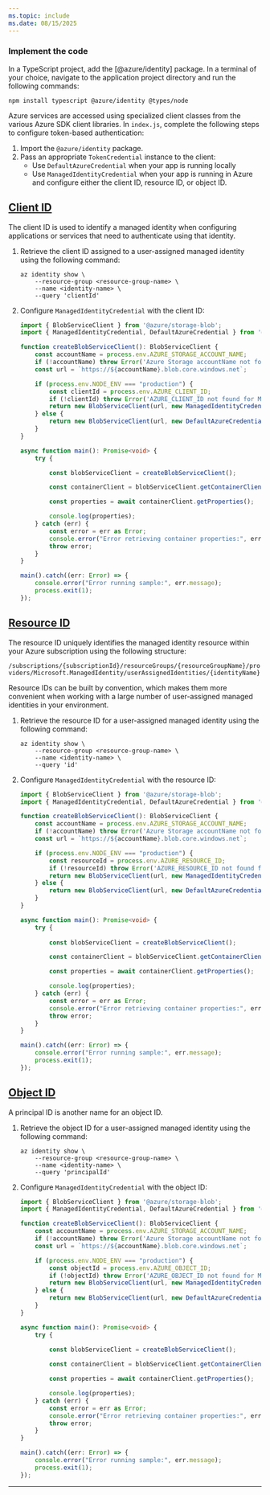 ```yaml
---
ms.topic: include
ms.date: 08/15/2025
---
```

### Implement the code

In a TypeScript project, add the [@azure/identity] package. In a terminal of your choice, navigate to the application project directory and run the following commands:

```console
npm install typescript @azure/identity @types/node
```

Azure services are accessed using specialized client classes from the various Azure SDK client libraries. In `index.js`, complete the following steps to configure token-based authentication:

1. Import the `@azure/identity` package.
1. Pass an appropriate `TokenCredential` instance to the client:
    - Use `DefaultAzureCredential` when your app is running locally
    - Use `ManagedIdentityCredential` when your app is running in Azure and configure either the client ID, resource ID, or object ID.

## [Client ID](#tab/client-id)

The client ID is used to identify a managed identity when configuring applications or services that need to authenticate using that identity.

1. Retrieve the client ID assigned to a user-assigned managed identity using the following command:

    ```azurecli
    az identity show \
        --resource-group <resource-group-name> \
        --name <identity-name> \
        --query 'clientId'
    ```

1. Configure `ManagedIdentityCredential` with the client ID:

    ```typescript
    import { BlobServiceClient } from '@azure/storage-blob';
    import { ManagedIdentityCredential, DefaultAzureCredential } from '@azure/identity';
    
    function createBlobServiceClient(): BlobServiceClient {
        const accountName = process.env.AZURE_STORAGE_ACCOUNT_NAME;
        if (!accountName) throw Error('Azure Storage accountName not found');
        const url = `https://${accountName}.blob.core.windows.net`;
    
        if (process.env.NODE_ENV === "production") {
            const clientId = process.env.AZURE_CLIENT_ID;
            if (!clientId) throw Error('AZURE_CLIENT_ID not found for Managed Identity');
            return new BlobServiceClient(url, new ManagedIdentityCredential(clientId));
        } else {
            return new BlobServiceClient(url, new DefaultAzureCredential());
        }
    }
    
    async function main(): Promise<void> {
        try {
    
            const blobServiceClient = createBlobServiceClient();
    
            const containerClient = blobServiceClient.getContainerClient(process.env.AZURE_STORAGE_CONTAINER_NAME!);
    
            const properties = await containerClient.getProperties();
    
            console.log(properties);
        } catch (err) {
            const error = err as Error;
            console.error("Error retrieving container properties:", error.message);
            throw error;
        }
    }
    
    main().catch((err: Error) => {
        console.error("Error running sample:", err.message);
        process.exit(1);
    });
    ```

## [Resource ID](#tab/resource-id)

The resource ID uniquely identifies the managed identity resource within your Azure subscription using the following structure:

`/subscriptions/{subscriptionId}/resourceGroups/{resourceGroupName}/providers/Microsoft.ManagedIdentity/userAssignedIdentities/{identityName}`

Resource IDs can be built by convention, which makes them more convenient when working with a large number of user-assigned managed identities in your environment.

1. Retrieve the resource ID for a user-assigned managed identity using the following command:

    ```azurecli
    az identity show \
        --resource-group <resource-group-name> \
        --name <identity-name> \
        --query 'id'
    ```

1. Configure `ManagedIdentityCredential` with the resource ID:

    ```typescript
    import { BlobServiceClient } from '@azure/storage-blob';
    import { ManagedIdentityCredential, DefaultAzureCredential } from '@azure/identity';
    
    function createBlobServiceClient(): BlobServiceClient {
        const accountName = process.env.AZURE_STORAGE_ACCOUNT_NAME;
        if (!accountName) throw Error('Azure Storage accountName not found');
        const url = `https://${accountName}.blob.core.windows.net`;
    
        if (process.env.NODE_ENV === "production") {
            const resourceId = process.env.AZURE_RESOURCE_ID;
            if (!resourceId) throw Error('AZURE_RESOURCE_ID not found for Managed Identity');
            return new BlobServiceClient(url, new ManagedIdentityCredential(resourceId));
        } else {
            return new BlobServiceClient(url, new DefaultAzureCredential());
        }
    }
    
    async function main(): Promise<void> {
        try {
            
            const blobServiceClient = createBlobServiceClient();
    
            const containerClient = blobServiceClient.getContainerClient(process.env.AZURE_STORAGE_CONTAINER_NAME!);
    
            const properties = await containerClient.getProperties();
    
            console.log(properties);
        } catch (err) {
            const error = err as Error;
            console.error("Error retrieving container properties:", error.message);
            throw error;
        }
    }
    
    main().catch((err: Error) => {
        console.error("Error running sample:", err.message);
        process.exit(1);
    });
    ```

## [Object ID](#tab/object-id)

A principal ID is another name for an object ID.

1. Retrieve the object ID for a user-assigned managed identity using the following command:

    ```azurecli
    az identity show \
        --resource-group <resource-group-name> \
        --name <identity-name> \
        --query 'principalId'
    ```

1. Configure `ManagedIdentityCredential` with the object ID:

    ```typescript
    import { BlobServiceClient } from '@azure/storage-blob';
    import { ManagedIdentityCredential, DefaultAzureCredential } from '@azure/identity';
    
    function createBlobServiceClient(): BlobServiceClient {
        const accountName = process.env.AZURE_STORAGE_ACCOUNT_NAME;
        if (!accountName) throw Error('Azure Storage accountName not found');
        const url = `https://${accountName}.blob.core.windows.net`;
    
        if (process.env.NODE_ENV === "production") {
            const objectId = process.env.AZURE_OBJECT_ID;
            if (!objectId) throw Error('AZURE_OBJECT_ID not found for Managed Identity');
            return new BlobServiceClient(url, new ManagedIdentityCredential(objectId));
        } else {
            return new BlobServiceClient(url, new DefaultAzureCredential());
        }
    }
    
    async function main(): Promise<void> {
        try {
            
            const blobServiceClient = createBlobServiceClient();
    
            const containerClient = blobServiceClient.getContainerClient(process.env.AZURE_STORAGE_CONTAINER_NAME!);
    
            const properties = await containerClient.getProperties();
    
            console.log(properties);
        } catch (err) {
            const error = err as Error;
            console.error("Error retrieving container properties:", error.message);
            throw error;
        }
    }
    
    main().catch((err: Error) => {
        console.error("Error running sample:", err.message);
        process.exit(1);
    });
    ```

---
